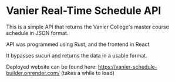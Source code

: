 # Vanier Real-Time Schedule API

This is a simple API that returns the Vanier College's master course schedule in JSON format.

API was programmed using Rust, and the frontend in React

It bypasses sucuri and returns the data in a usable format.

Deployed website can be found here:
https://vanier-schedule-builder.onrender.com/ (takes a while to load)
